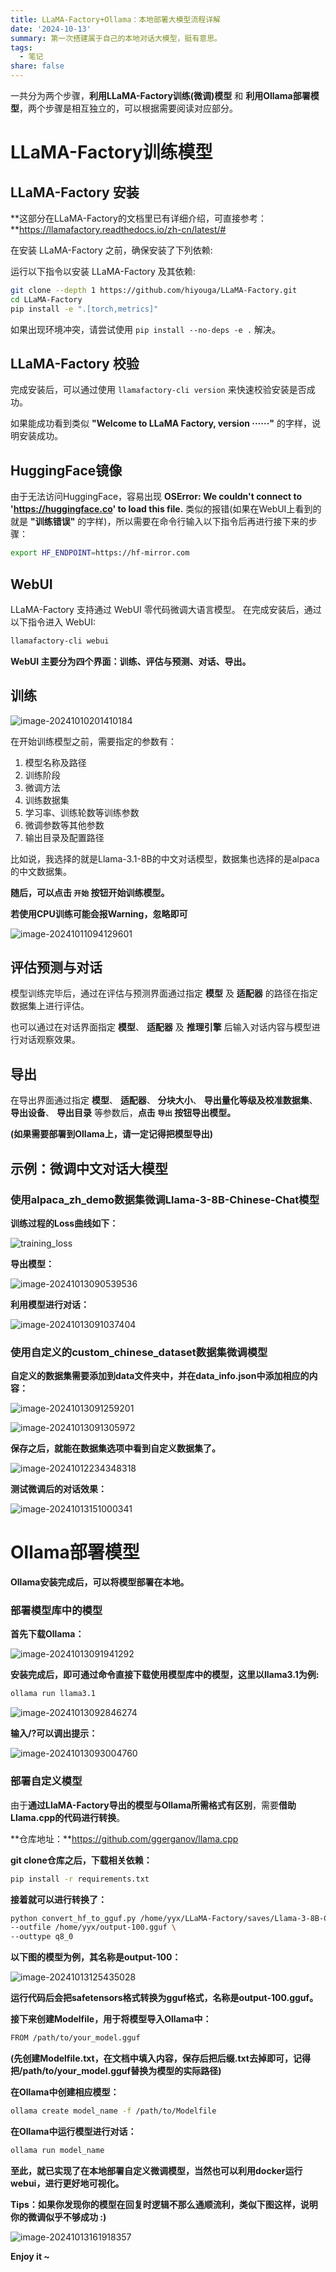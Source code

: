 ```yaml
---
title: LLaMA-Factory+Ollama：本地部署大模型流程详解
date: '2024-10-13'
summary: 第一次搭建属于自己的本地对话大模型，挺有意思。
tags:
  - 笔记
share: false
---
```


一共分为两个步骤，**利用LLaMA-Factory训练(微调)模型** 和 **利用Ollama部署模型**，两个步骤是相互独立的，可以根据需要阅读对应部分。

# LLaMA-Factory训练模型

## LLaMA-Factory 安装

**这部分在LLaMA-Factory的文档里已有详细介绍，可直接参考：**https://llamafactory.readthedocs.io/zh-cn/latest/#

在安装 LLaMA-Factory 之前，确保安装了下列依赖:

运行以下指令以安装 LLaMA-Factory 及其依赖:

```bash
git clone --depth 1 https://github.com/hiyouga/LLaMA-Factory.git
cd LLaMA-Factory
pip install -e ".[torch,metrics]"
```

如果出现环境冲突，请尝试使用 `pip install --no-deps -e .` 解决。

## LLaMA-Factory 校验

完成安装后，可以通过使用 `llamafactory-cli version` 来快速校验安装是否成功。

如果能成功看到类似 **"Welcome to LLaMA Factory, version ······"** 的字样，说明安装成功。

## HuggingFace镜像

由于无法访问HuggingFace，容易出现 **OSError: We couldn't connect to 'https://huggingface.co' to load this file.** 类似的报错(如果在WebUI上看到的就是 **"训练错误"** 的字样)，所以需要在命令行输入以下指令后再进行接下来的步骤：

```bash
export HF_ENDPOINT=https://hf-mirror.com
```

## WebUI

LLaMA-Factory 支持通过 WebUI 零代码微调大语言模型。 在完成安装后，通过以下指令进入 WebUI:

```bash
llamafactory-cli webui
```

**WebUI 主要分为四个界面：训练、评估与预测、对话、导出。**

## 训练

![image-20241010201410184](image-20241010201410184.png)

在开始训练模型之前，需要指定的参数有：

1. 模型名称及路径
2. 训练阶段
3. 微调方法
4. 训练数据集
5. 学习率、训练轮数等训练参数
6. 微调参数等其他参数
7. 输出目录及配置路径

比如说，我选择的就是Llama-3.1-8B的中文对话模型，数据集也选择的是alpaca的中文数据集。

**随后，可以点击 `开始` 按钮开始训练模型。**

**若使用CPU训练可能会报Warning，忽略即可**

![image-20241011094129601](image-20241011094129601.png)

## 评估预测与对话

模型训练完毕后，通过在评估与预测界面通过指定 **模型** 及 **适配器** 的路径在指定数据集上进行评估。

也可以通过在对话界面指定 **模型**、 **适配器** 及 **推理引擎** 后输入对话内容与模型进行对话观察效果。

## 导出

在导出界面通过指定 **模型**、 **适配器**、 **分块大小**、 **导出量化等级及校准数据集**、 **导出设备**、 **导出目录** 等参数后，**点击 `导出` 按钮导出模型。**

**(如果需要部署到Ollama上，请一定记得把模型导出)**

## 示例：微调中文对话大模型

### 使用alpaca_zh_demo数据集微调Llama-3-8B-Chinese-Chat模型

**训练过程的Loss曲线如下：**

![training_loss](training_loss.png)

**导出模型：**

![image-20241013090539536](image-20241013090539536.png)

**利用模型进行对话：**

![image-20241013091037404](image-20241013091037404.png)

### 使用自定义的custom_chinese_dataset数据集微调模型

**自定义的数据集需要添加到data文件夹中，并在data_info.json中添加相应的内容：**

![image-20241013091259201](image-20241013091259201.png)

![image-20241013091305972](image-20241013091305972.png)

**保存之后，就能在数据集选项中看到自定义数据集了。**

![image-20241012234348318](image-20241012234348318.png)

**测试微调后的对话效果：**

![image-20241013151000341](image-20241013151000341.png)

# Ollama部署模型

**Ollama安装完成后，可以将模型部署在本地。**

### 部署模型库中的模型

**首先下载Ollama：**

![image-20241013091941292](image-20241013091941292.png)

**安装完成后，即可通过命令直接下载使用模型库中的模型，这里以llama3.1为例:**

```bash
ollama run llama3.1
```

![image-20241013092846274](image-20241013092846274.png)

**输入/?可以调出提示：**

![image-20241013093004760](image-20241013093004760.png)

### 部署自定义模型

由于**通过LlaMA-Factory导出的模型与Ollama所需格式有区别**，需要**借助Llama.cpp的代码进行转换**。

**仓库地址：**https://github.com/ggerganov/llama.cpp

**git clone仓库之后，下载相关依赖：**

```bash
pip install -r requirements.txt
```

**接着就可以进行转换了：**

```bash
python convert_hf_to_gguf.py /home/yyx/LLaMA-Factory/saves/Llama-3-8B-Chinese-Chat/output-100 \
--outfile /home/yyx/output-100.gguf \
--outtype q8_0
```

**以下图的模型为例，其名称是output-100：**

![image-20241013125435028](image-20241013125435028.png)

**运行代码后会把safetensors格式转换为gguf格式，名称是output-100.gguf。**

**接下来创建Modelfile，用于将模型导入Ollama中：**

```bash
FROM /path/to/your_model.gguf
```

**(先创建Modelfile.txt，在文档中填入内容，保存后把后缀.txt去掉即可，记得把/path/to/your_model.gguf替换为模型的实际路径)**

**在Ollama中创建相应模型：**

```bash
ollama create model_name -f /path/to/Modelfile
```

**在Ollama中运行模型进行对话：**

```bash
ollama run model_name
```

**至此，就已实现了在本地部署自定义微调模型，当然也可以利用docker运行webui，进行更好地可视化。**

**Tips：如果你发现你的模型在回复时逻辑不那么通顺流利，类似下图这样，说明你的微调似乎不够成功 :)**

![image-20241013161918357](image-20241013161918357.png)

**Enjoy it ~**